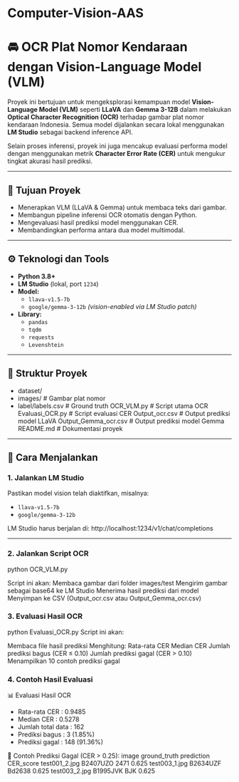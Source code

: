 # Computer-Vision-AAS

# 🚘 OCR Plat Nomor Kendaraan dengan Vision-Language Model (VLM)

Proyek ini bertujuan untuk mengeksplorasi kemampuan model **Vision-Language Model (VLM)** seperti **LLaVA** dan **Gemma 3-12B** dalam melakukan **Optical Character Recognition (OCR)** terhadap gambar plat nomor kendaraan Indonesia. Semua model dijalankan secara lokal menggunakan **LM Studio** sebagai backend inference API.

Selain proses inferensi, proyek ini juga mencakup evaluasi performa model dengan menggunakan metrik **Character Error Rate (CER)** untuk mengukur tingkat akurasi hasil prediksi.

---

## 🎯 Tujuan Proyek

- Menerapkan VLM (LLaVA & Gemma) untuk membaca teks dari gambar.
- Membangun pipeline inferensi OCR otomatis dengan Python.
- Mengevaluasi hasil prediksi model menggunakan CER.
- Membandingkan performa antara dua model multimodal.

---

## ⚙️ Teknologi dan Tools

- **Python 3.8+**
- **LM Studio** (lokal, port `1234`)
- **Model:**
  - `llava-v1.5-7b`
  - `google/gemma-3-12b` *(vision-enabled via LM Studio patch)*
- **Library:**
  - `pandas`
  - `tqdm`
  - `requests`
  - `Levenshtein`

---

## 📂 Struktur Proyek

- dataset/
- images/ # Gambar plat nomor
- label/labels.csv # Ground truth
OCR_VLM.py # Script utama OCR
Evaluasi_OCR.py # Script evaluasi CER
Output_ocr.csv # Output prediksi model LLaVA
Output_Gemma_ocr.csv # Output prediksi model Gemma
README.md # Dokumentasi proyek


---

## 🚀 Cara Menjalankan

### 1. Jalankan LM Studio
Pastikan model vision telah diaktifkan, misalnya:
- `llava-v1.5-7b`
- `google/gemma-3-12b`

LM Studio harus berjalan di:
http://localhost:1234/v1/chat/completions


---

### 2. Jalankan Script OCR
python OCR_VLM.py

Script ini akan:
Membaca gambar dari folder images/test
Mengirim gambar sebagai base64 ke LM Studio
Menerima hasil prediksi dari model
Menyimpan ke CSV (Output_ocr.csv atau Output_Gemma_ocr.csv)


### 3. Evaluasi Hasil OCR
python Evaluasi_OCR.py
Script ini akan:

Membaca file hasil prediksi
Menghitung:
Rata-rata CER
Median CER
Jumlah prediksi bagus (CER ≤ 0.10)
Jumlah prediksi gagal (CER > 0.10)
Menampilkan 10 contoh prediksi gagal

### 4. Contoh Hasil Evaluasi
📊 Evaluasi Hasil OCR
- Rata-rata CER     : 0.9485
- Median CER        : 0.5278
- Jumlah total data : 162
- Prediksi bagus    : 3 (1.85%)
- Prediksi gagal    : 148 (91.36%)

🛑 Contoh Prediksi Gagal (CER > 0.25):
        image     ground_truth     prediction     CER_score
  test001_2.jpg     B2407UZO            2471         0.625
  test003_1.jpg     B2634UZF          Bd2638         0.625
  test003_2.jpg     B1995JVK             BJK         0.625

